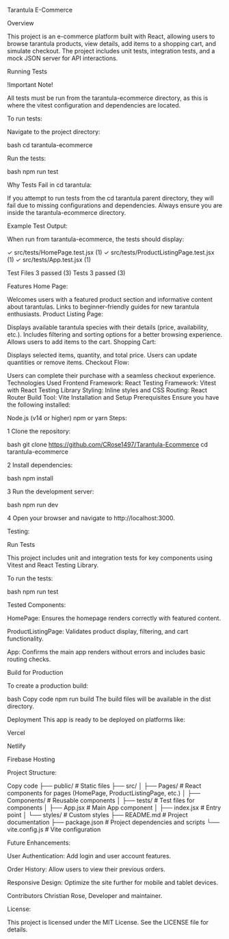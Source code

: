 Tarantula E-Commerce

Overview

This project is an e-commerce platform built with React, allowing users to browse tarantula products, view details, add items to a shopping cart, and simulate checkout. The project includes unit tests, integration tests, and a mock JSON server for API interactions.

Running Tests

!Important Note!

All tests must be run from the tarantula-ecommerce directory, as this is where the vitest configuration and dependencies are located.

To run tests:

Navigate to the project directory:

bash cd tarantula-ecommerce

Run the tests:

bash npm run test

Why Tests Fail in cd tarantula:

If you attempt to run tests from the cd tarantula parent directory, they will fail due to missing configurations and dependencies. Always ensure you are inside the tarantula-ecommerce directory.

Example Test Output:

When run from tarantula-ecommerce, the tests should display:

✓ src/tests/HomePage.test.jsx (1) ✓ src/tests/ProductListingPage.test.jsx (1) ✓ src/tests/App.test.jsx (1)

Test Files 3 passed (3) Tests 3 passed (3)

Features Home Page:

Welcomes users with a featured product section and informative content about tarantulas. Links to beginner-friendly guides for new tarantula enthusiasts. Product Listing Page:

Displays available tarantula species with their details (price, availability, etc.). Includes filtering and sorting options for a better browsing experience. Allows users to add items to the cart. Shopping Cart:

Displays selected items, quantity, and total price. Users can update quantities or remove items. Checkout Flow:

Users can complete their purchase with a seamless checkout experience. Technologies Used Frontend Framework: React Testing Framework: Vitest with React Testing Library Styling: Inline styles and CSS Routing: React Router Build Tool: Vite Installation and Setup Prerequisites Ensure you have the following installed:

Node.js (v14 or higher) npm or yarn Steps:

1 Clone the repository:

bash git clone https://github.com/CRose1497/Tarantula-Ecommerce cd tarantula-ecommerce

2 Install dependencies:

bash npm install

3 Run the development server:

bash npm run dev

4 Open your browser and navigate to http://localhost:3000.

Testing:

Run Tests

This project includes unit and integration tests for key components using Vitest and React Testing Library.

To run the tests:

bash npm run test

Tested Components:

HomePage: Ensures the homepage renders correctly with featured content.

ProductListingPage: Validates product display, filtering, and cart functionality.

App: Confirms the main app renders without errors and includes basic routing checks.

Build for Production

To create a production build:

bash Copy code npm run build The build files will be available in the dist directory.

Deployment This app is ready to be deployed on platforms like:

Vercel

Netlify

Firebase Hosting

Project Structure:

Copy code ├── public/ # Static files ├── src/ │ ├── Pages/ # React components for pages (HomePage, ProductListingPage, etc.) │ ├── Components/ # Reusable components │ ├── tests/ # Test files for components │ ├── App.jsx # Main App component │ ├── index.jsx # Entry point │ └── styles/ # Custom styles ├── README.md # Project documentation ├── package.json # Project dependencies and scripts └── vite.config.js # Vite configuration

Future Enhancements:

User Authentication: Add login and user account features.

Order History: Allow users to view their previous orders.

Responsive Design: Optimize the site further for mobile and tablet devices.

Contributors Christian Rose, Developer and maintainer.

License:

This project is licensed under the MIT License. See the LICENSE file for details.
